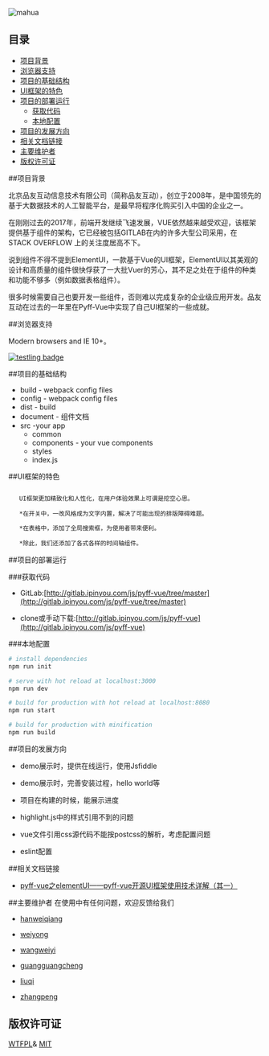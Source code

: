 ![mahua](https://timgsa.baidu.com/timg?image&quality=80&size=b9999_10000&sec=1514286148704&di=617c729a0d97555852e0c440305abf46&imgtype=0&src=http%3A%2F%2Fwww.meipo360.com%2FUpload%2Fimage%2F2015%2F0403%2F20150403103311235799.png)

## 目录  
* [项目背景](#项目背景) 
* [浏览器支持](#浏览器支持)  
* [项目的基础结构](#项目的基础结构)  
* [UI框架的特色](#UI框架的特色) 
* [项目的部署运行](#项目的部署运行)  
  * [获取代码](#获取代码)  
  * [本地配置](#本地配置)  
* [项目的发展方向](#项目的发展方向)  
* [相关文档链接](#相关文档链接)  
* [主要维护者](#主要维护者) 
* [版权许可证](#版权许可证)  

<a name="项目背景"></a>  

##项目背景

北京品友互动信息技术有限公司（简称品友互动），创立于2008年，是中国领先的基于大数据技术的人工智能平台，是最早将程序化购买引入中国的企业之一。

在刚刚过去的2017年，前端开发继续飞速发展，VUE依然越来越受欢迎，该框架提供基于组件的架构，它已经被包括GITLAB在内的许多大型公司采用，在 STACK OVERFLOW 上的关注度居高不下。

说到组件不得不提到ElementUI，一款基于Vue的UI框架，ElementUI以其美观的设计和高质量的组件很快俘获了一大批Vuer的芳心，其不足之处在于组件的种类和功能不够多（例如数据表格组件）。

很多时候需要自己也要开发一些组件，否则难以完成复杂的企业级应用开发。品友互动在过去的一年里在Pyff-Vue中实现了自己UI框架的一些成就。


<a name="浏览器支持"></a>  

##浏览器支持

Modern browsers and IE 10+。

[![testling badge](https://ci.testling.com/substack/ever.png)](https://ci.testling.com/substack/quote-stream)


<a name="项目的基础结构"></a>  

##项目的基础结构

* build - webpack config files
* config - webpack config files
* dist - build
* document - 组件文档
* src -your app
    * common
    * components - your vue components
    * styles
    * index.js

<a name="UI框架的特色"></a> 

##UI框架的特色
``` bash

   UI框架更加精致化和人性化，在用户体验效果上可谓是挖空心思。  
    
   *在开关中，一改风格成为文字内置，解决了可能出现的排版障碍难题。
    
   *在表格中，添加了全局搜索框，为使用者带来便利。
   
   *除此，我们还添加了各式各样的时间轴组件。


```
<a name="项目的部署运行"></a>  

##项目的部署运行

<a name="获取代码"></a> 

###获取代码
    
* GitLab:[http://gitlab.ipinyou.com/js/pyff-vue/tree/master](http://gitlab.ipinyou.com/js/pyff-vue/tree/master)

* clone或手动下载:[http://gitlab.ipinyou.com/js/pyff-vue](http://gitlab.ipinyou.com/js/pyff-vue)

<a name="本地配置"></a> 

###本地配置  

``` bash
# install dependencies
npm run init

# serve with hot reload at localhost:3000
npm run dev

# build for production with hot reload at localhost:8080
npm run start

# build for production with minification
npm run build

```
<a name="项目的发展方向"></a> 

##项目的发展方向

* demo展示时，提供在线运行，使用Jsfiddle

* demo展示时，完善安装过程，hello world等

* 项目在构建的时候，能展示进度

* highlight.js中的样式引用不到的问题

* vue文件引用css源代码不能按postcss的解析，考虑配置问题

* eslint配置

<a name="相关文档链接"></a> 

##相关文档链接

* [pyff-vue之elementUI——pyff-vue开源UI框架使用技术详解（其一）](http://element.eleme.io/#/zh-CN/component/installation)

<a name="主要维护者"></a> 

##主要维护者
在使用中有任何问题，欢迎反馈给我们

* [hanweiqiang](weiqiang.han@ipinyou.com)  

* [weiyong](yong.wei@ipinyou.com)  

* [wangweiyi](weiyi.wang@ipinyou.com)  

* [guangguangcheng](guangcheng.wang@ipinyou.com)  

* [liuqi](qi.liu@ipinyou.com)  

* [zhangpeng](peng.zhang@ipinyou.com)

<a name="版权许可证"></a> 

## 版权许可证
[WTFPL](http://www.wtfpl.net/about/)&
[MIT](http://opensource.org/licenses/MIT)
